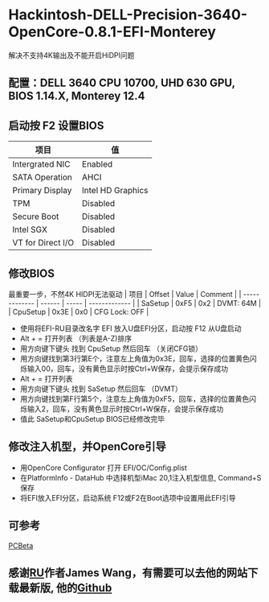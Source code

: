 # Hackintosh-DELL-Precision-3640-OpenCore-0.8.1-EFI-Monterey
解决不支持4K输出及不能开启HiDPI问题
## 配置：DELL 3640 CPU 10700, UHD 630 GPU, BIOS 1.14.X, Monterey 12.4
## 启动按 F2 <b>设置BIOS</b>

| 项目             | 值            |
| ----------------- | ----------------- |
| Intergrated NIC   | Enabled           |
| SATA Operation    | AHCI              |
| Primary Display   | Intel HD Graphics |
| TPM               | Disabled          |
| Secure Boot       | Disabled          |
| Intel SGX         | Disabled          |
| VT for Direct I/O | Disabled          |


## 修改BIOS
最重要一步，不然4K HIDPI无法驱动
| 项目 | Offset | Value | Comment       |
| ------------- | ------ | ----- | ------------- |
| SaSetup       | 0xF5   | 0x2   | DVMT: 64M     |
| CpuSetup      | 0x3E   | 0x0   | CFG Lock: OFF |

- 使用将EFI-RU目录改名字 EFI 放入U盘EFI分区，启动按 F12 从U盘启动
- Alt + = 打开列表 （列表是A-Z)排序
- 用方向键下键头 找到 CpuSetup 然后回车 （关闭CFG锁）
- 用方向键找到第3行第E个，注意左上角值为0x3E，回车，选择的位置黄色闪烁输入00，回车，没有黄色显示时按Ctrl+W保存，会提示保存成功
- Alt + = 打开列表
- 用方向键下键头 找到 SaSetup 然后回车 （DVMT）
- 用方向键找到第F行第5个，注意左上角值为0xF5，回车，选择的位置黄色闪烁输入2，回车，没有黄色显示时按Ctrl+W保存，会提示保存成功
- 值此 SaSetup和CpuSetup BIOS已经修改完毕

## 修改注入机型，并OpenCore引导
- 用OpenCore Configurator 打开 EFI/OC/Config.plist 
- 在PlatformInfo - DataHub 中选择机型iMac 20,1注入机型信息, Command+S 保存
- 将EFI放入EFI分区，启动系统 F12或F2在Boot选项中设置用此EFI引导


## 可参考

[PCBeta](https://bbs.pcbeta.com/viewthread-1935611-1-1.html)

## 感谢[RU](http://ruexe.blogspot.com)作者James Wang，有需要可以去他的网站下载最新版, 他的[Github](https://github.com/JamesAmiTw/ru-uefi)